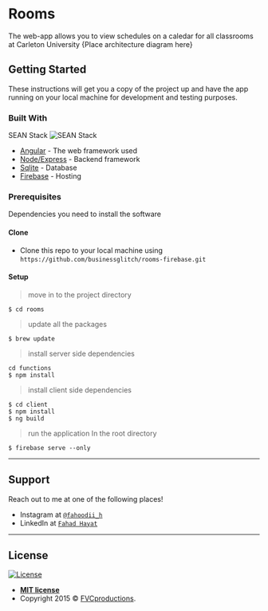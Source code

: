 	
# Rooms
 The web-app allows you to view schedules on a caledar for all classrooms at Carleton University  {Place architecture diagram here}

## Getting Started

These instructions will get you a copy of the project up and  have the app running on your local machine for development and testing purposes. 

### Built With
SEAN Stack
![SEAN Stack](https://blog.hyperiondev.com/wp-content/uploads/2018/09/Blog-Article-MERN-Stack.jpg)

* [Angular](https://angularjs.org/) - The web framework used
* [Node/Express](https://expressjs.com) - Backend framework
* [Sqlite](https://sqlite.org/) - Database
* [Firebase](https://firebase.google.com/docs/hosting) - Hosting


### Prerequisites
Dependencies you need to install the software


#### Clone

- Clone this repo to your local machine using `https://github.com/businessglitch/rooms-firebase.git`

#### Setup
> move in to the project directory

```shell
$ cd rooms
```

> update all the packages

```shell
$ brew update
```

> install server side dependencies

```shell
cd functions
$ npm install
```

> install client side dependencies

```shell
$ cd client
$ npm install
$ ng build
```

> run the application
In the root directory
```shell
$ firebase serve --only
```
---

## Support

Reach out to me at one of the following places!

- Instagram at <a href="https://www.instagram.com/fahoodii_h/" target="_blank">`@fahoodii_h`</a>
- LinkedIn at <a href="https://www.linkedin.com/in/fahdhayat/" target="_blank">`Fahad Hayat`</a>
---

## License

[![License](http://img.shields.io/:license-mit-blue.svg?style=flat-square)](http://badges.mit-license.org)

- **[MIT license](http://opensource.org/licenses/mit-license.php)**
- Copyright 2015 © <a href="http://fvcproductions.com" target="_blank">FVCproductions</a>.
